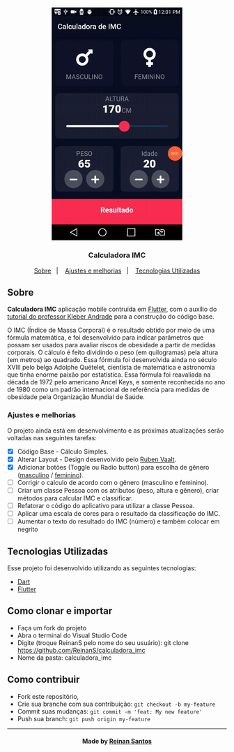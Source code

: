 <h3 align="center">
    <img alt="Logo" title="#logo" width="300px" src="/lib/assets/imc.gif">
    <br><br>
    <b>Calculadora IMC</b>  
    <br>
</h3>
  
<p align="center">
  <a href="#about">Sobre</a>&nbsp;&nbsp;&nbsp;|&nbsp;&nbsp;&nbsp;
  <a href="#features">Ajustes e melhorias</a>&nbsp;&nbsp;&nbsp;|&nbsp;&nbsp;&nbsp;
  <a href="#technologies-used">Tecnologias Utilizadas</a>
</p>

<!-- Resultado -->
<!-- <img src="lib/assets/imc.gif" alt="Imagem de Projeto"> -->


<a id="about"></a>

## Sobre


<strong>Calculadora IMC</strong> aplicação mobile contruída em [Flutter](https://www.flutter.dev/), com o auxílio do [tutorial do professor Kleber Andrade](https://medium.com/flutter-comunidade-br/desenvolvendo-meu-primeiro-aplicativo-com-flutter-918a15e73a01) para a construção do código base.


<P>
    O IMC (Índice de Massa Corporal) é o resultado obtido por meio de uma fórmula matemática, e foi desenvolvido para indicar parâmetros que possam ser usados para avaliar riscos de obesidade a partir de medidas corporais. O cálculo é feito dividindo o peso (em quilogramas) pela altura (em metros) ao quadrado.
    Essa fórmula foi desenvolvida ainda no século XVIII pelo belga Adolphe Quételet, cientista de matemática e astronomia que tinha enorme paixão por estatística. Essa fórmula foi reavaliada na década de 1972 pelo americano Ancel Keys, e somente reconhecida no ano de 1980 como um padrão internacional de referência para medidas de obesidade pela Organização Mundial de Saúde.
</p>


<a id="features"></a>

### Ajustes e melhorias

O projeto ainda está em desenvolvimento e as próximas atualizações serão voltadas nas seguintes tarefas:

- [x] Código Base - Cálculo Simples.
- [x] Alterar Layout - Design desenvolvido pelo [Ruben Vaalt](https://dribbble.com/shots/4585382-Simple-BMI-Calculator).
- [X] Adicionar botões (Toggle ou Radio button) para escolha de gênero ([masculino](https://indicedemassacorporal.com/movel/calculo-imc-masculino.html) / [feminino](https://indicedemassacorporal.com/movel/calculo-imc-feminino.html)).
- [ ] Corrigir o calculo de acordo com o gênero (masculino e feminino).
- [ ] Criar um classe Pessoa com os atributos (peso, altura e gênero), criar métodos para calcular IMC e classificar.
- [ ] Refatorar o código do aplicativo para utilizar a classe Pessoa.
- [ ] Aplicar uma escala de cores para o resultado da classificação do IMC.
- [ ] Aumentar o texto do resultado do IMC (número) e também colocar em negrito

<a id="technologies-used"></a>

## Tecnologias Utilizadas

Esse projeto foi desenvolvido utilizando as seguintes tecnologias:

- [Dart](https://dartpad.dev/)
- [Flutter](https://flutter.dev/)

<a id="how-to-use"></a>

## Como clonar e importar

- Faça um fork do projeto
- Abra o terminal do Visual Studio Code
- Digite (troque ReinanS pelo nome do seu usuário): git clone https://github.com/ReinanS/calculadora_imc
- Nome da pasta: calculadora_imc


<a id="how-to-contribute"></a>

## Como contribuir

- Fork este repositório,
- Crie sua branche com sua contribuição: `git checkout -b my-feature`
- Commit suas mudanças: `git commit -m 'feat: My new feature' `
- Push sua branch: `git push origin my-feature`
<!-- 
## License

Esse projeto está sob a licença MIT. Veja o arquivo [LICENSE](LICENSE.md) para mais detalhes. -->

---

<h4 align="center">
    Made by <a href="https://www.linkedin.com/in/reinan-santos99/" target="_blank">Reinan Santos</a>
</h4>
